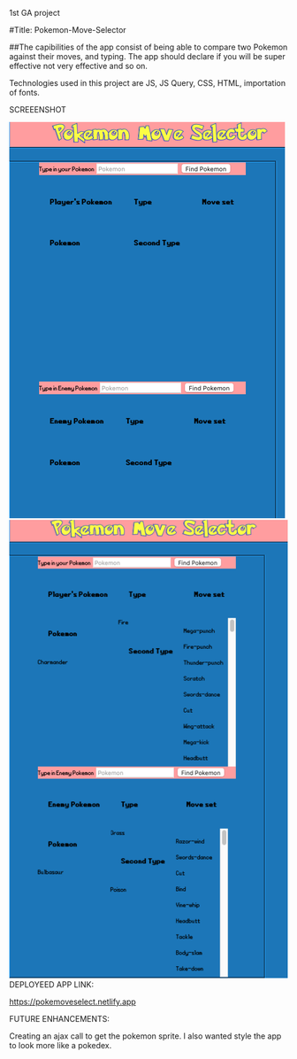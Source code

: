 1st GA project

 #Title: Pokemon-Move-Selector


##The capibilities of the app consist of being able to compare two Pokemon against their moves, and typing. 
The app should declare if you will be super effective not very effective and so on. 

Technologies used in this project are JS, JS Query, CSS, HTML, importation of fonts. 


SCREEENSHOT

<img src="https://github.com/7gsclaude/Pokemon-Move-Selector/blob/master/images/screenshot1.jpeg?raw=true">

<img src="https://github.com/7gsclaude/Pokemon-Move-Selector/blob/master/images/screenshot2.jpeg?raw=true">
DEPLOYEED APP LINK:

https://pokemoveselect.netlify.app

FUTURE ENHANCEMENTS:

Creating an ajax call to get the pokemon sprite. I also wanted style the app to look more like a pokedex. 
